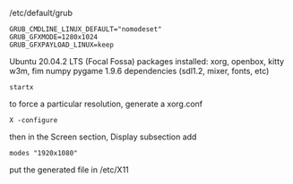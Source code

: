 /etc/default/grub
```
GRUB_CMDLINE_LINUX_DEFAULT="nomodeset"
GRUB_GFXMODE=1280x1024
GRUB_GFXPAYLOAD_LINUX=keep
```

Ubuntu 20.04.2 LTS (Focal Fossa)
packages installed:
xorg, openbox, kitty
w3m, fim
numpy
pygame 1.9.6 dependencies (sdl1.2, mixer, fonts, etc)

```
startx
```

to force a particular resolution, generate a xorg.conf
```
X -configure
```
then in the Screen section, Display subsection add
```
modes "1920x1080"
```
put the generated file in /etc/X11
